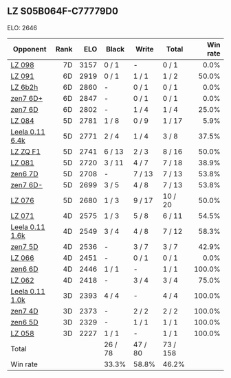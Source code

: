 ## LZ S05B064F-C77779D0 ##

ELO: 2646

Opponent | Rank | ELO | Black | Write | Total | Win rate
---------|-----:|----:|-------|-------|-------|-------:
[LZ 098](LZ%20098.md) | 7D | 3157 | 0 / 1 | - | 0 / 1 | 0.0%
[LZ 091](LZ%20091.md) | 6D | 2919 | 0 / 1 | 1 / 1 | 1 / 2 | 50.0%
[LZ 6b2h](LZ%206b2h.md) | 6D | 2860 | - | 0 / 1 | 0 / 1 | 0.0%
[zen7 6D+](zen7%206D+.md) | 6D | 2847 | - | 0 / 1 | 0 / 1 | 0.0%
[zen7 6D](zen7%206D.md) | 6D | 2802 | - | 1 / 4 | 1 / 4 | 25.0%
[LZ 084](LZ%20084.md) | 5D | 2781 | 1 / 8 | 0 / 9 | 1 / 17 | 5.9%
[Leela 0.11 6.4k](Leela%200.11%206.4k.md) | 5D | 2771 | 2 / 4 | 1 / 4 | 3 / 8 | 37.5%
[LZ ZQ F1](LZ%20ZQ%20F1.md) | 5D | 2741 | 6 / 13 | 2 / 3 | 8 / 16 | 50.0%
[LZ 081](LZ%20081.md) | 5D | 2720 | 3 / 11 | 4 / 7 | 7 / 18 | 38.9%
[zen6 7D](zen6%207D.md) | 5D | 2708 | - | 7 / 13 | 7 / 13 | 53.8%
[zen7 6D-](zen7%206D-.md) | 5D | 2699 | 3 / 5 | 4 / 8 | 7 / 13 | 53.8%
[LZ 076](LZ%20076.md) | 5D | 2680 | 1 / 3 | 9 / 17 | 10 / 20 | 50.0%
[LZ 071](LZ%20071.md) | 4D | 2575 | 1 / 3 | 5 / 8 | 6 / 11 | 54.5%
[Leela 0.11 1.6k](Leela%200.11%201.6k.md) | 4D | 2549 | 3 / 4 | 4 / 8 | 7 / 12 | 58.3%
[zen7 5D](zen7%205D.md) | 4D | 2536 | - | 3 / 7 | 3 / 7 | 42.9%
[LZ 066](LZ%20066.md) | 4D | 2451 | - | 0 / 1 | 0 / 1 | 0.0%
[zen6 6D](zen6%206D.md) | 4D | 2446 | 1 / 1 | - | 1 / 1 | 100.0%
[LZ 062](LZ%20062.md) | 4D | 2418 | - | 3 / 4 | 3 / 4 | 75.0%
[Leela 0.11 1.0k](Leela%200.11%201.0k.md) | 3D | 2393 | 4 / 4 | - | 4 / 4 | 100.0%
[zen7 4D](zen7%204D.md) | 3D | 2373 | - | 2 / 2 | 2 / 2 | 100.0%
[zen6 5D](zen6%205D.md) | 3D | 2329 | - | 1 / 1 | 1 / 1 | 100.0%
[LZ 058](LZ%20058.md) | 3D | 2227 | 1 / 1 | - | 1 / 1 | 100.0%
Total | | | 26 / 78 | 47 / 80 | 73 / 158 | 
Win rate| | | 33.3% | 58.8% | 46.2% | 
